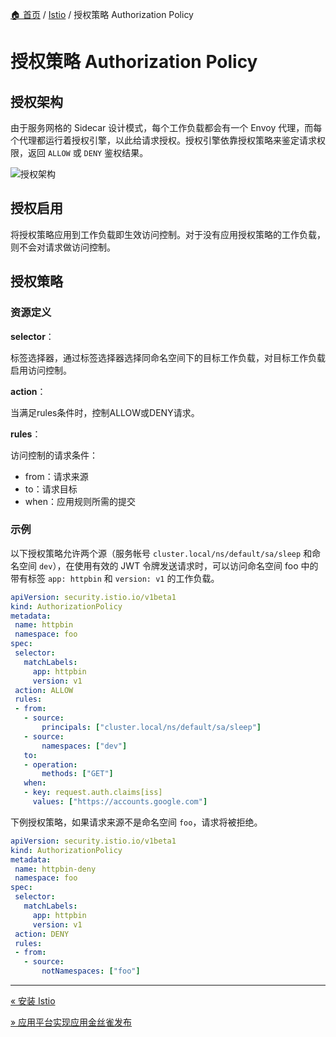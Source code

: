 [🏠 首页](../_index.md) / [Istio](_index.md) / 授权策略 Authorization Policy

# 授权策略 Authorization Policy

## 授权架构

由于服务网格的 Sidecar 设计模式，每个工作负载都会有一个 Envoy 代理，而每个代理都运行着授权引擎，以此给请求授权。授权引擎依靠授权策略来鉴定请求权限，返回 `ALLOW` 或 `DENY` 鉴权结果。

![授权架构](https://images.poneding.com/2025/03/202503111822468.svg)

## 授权启用

将授权策略应用到工作负载即生效访问控制。对于没有应用授权策略的工作负载，则不会对请求做访问控制。

## 授权策略

### 资源定义

**selector**：

标签选择器，通过标签选择器选择同命名空间下的目标工作负载，对目标工作负载启用访问控制。

**action**：

当满足rules条件时，控制ALLOW或DENY请求。

**rules**：

访问控制的请求条件：

- from：请求来源
- to：请求目标
- when：应用规则所需的提交

### 示例

以下授权策略允许两个源（服务帐号 `cluster.local/ns/default/sa/sleep` 和命名空间 `dev`），在使用有效的 JWT 令牌发送请求时，可以访问命名空间 foo 中的带有标签 `app: httpbin` 和 `version: v1` 的工作负载。

```yaml
apiVersion: security.istio.io/v1beta1
kind: AuthorizationPolicy
metadata:
 name: httpbin
 namespace: foo
spec:
 selector:
   matchLabels:
     app: httpbin
     version: v1
 action: ALLOW
 rules:
 - from:
   - source:
       principals: ["cluster.local/ns/default/sa/sleep"]
   - source:
       namespaces: ["dev"]
   to:
   - operation:
       methods: ["GET"]
   when:
   - key: request.auth.claims[iss]
     values: ["https://accounts.google.com"]
```

下例授权策略，如果请求来源不是命名空间 `foo`，请求将被拒绝。

```yaml
apiVersion: security.istio.io/v1beta1
kind: AuthorizationPolicy
metadata:
 name: httpbin-deny
 namespace: foo
spec:
 selector:
   matchLabels:
     app: httpbin
     version: v1
 action: DENY
 rules:
 - from:
   - source:
       notNamespaces: ["foo"]
```

---
[« 安装 Istio](installation.md)

[» 应用平台实现应用金丝雀发布](istio-canary-deploy.md)
